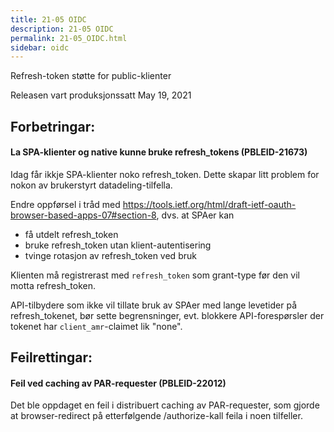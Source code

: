 ```yaml
---
title: 21-05 OIDC
description: 21-05 OIDC
permalink: 21-05_OIDC.html
sidebar: oidc
---
```



Refresh-token støtte for public-klienter



Releasen vart produksjonssatt May 19, 2021

## Forbetringar:

#### La SPA-klienter og native kunne bruke refresh_tokens (PBLEID-21673)

Idag får ikkje SPA-klienter noko refresh_token.  Dette skapar litt problem for nokon av brukerstyrt datadeling-tilfella.

Endre oppførsel i tråd med https://tools.ietf.org/html/draft-ietf-oauth-browser-based-apps-07#section-8, dvs. at SPAer kan
- få utdelt refresh_token
- bruke refresh_token utan klient-autentisering
- tvinge rotasjon av refresh_token ved bruk

Klienten må registrerast med `refresh_token` som grant-type før den vil motta refresh_token.


API-tilbydere som ikke vil tillate bruk av SPAer med lange levetider på refresh_tokenet, bør sette begrensninger, evt. blokkere API-forespørsler der tokenet har `client_amr`-claimet lik "none".

## Feilrettingar:

#### Feil ved caching av PAR-requester (PBLEID-22012)

Det ble oppdaget en feil i distribuert caching av PAR-requester, som gjorde at browser-redirect på etterfølgende /authorize-kall feila i noen tilfeller.